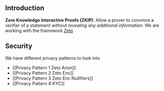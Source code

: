 ## Introduction

**Zero Knowledge Interactive Proofs (ZKIP)**: Allow a prover to convince a verifier of a statement *without revealing any additional information*.
We are working with the framework [Zeto](https://hyperledger-labs.github.io/zeto/latest/)
## Security 
We have different privacy patterns to look into
- [[Privacy Pattern 1 Zeto Anon]]
- [[Privacy Pattern 2 Zeto Enc]]
- [[Privacy Pattern 3 Zeto Enc Nullifiers]]
- [[Privacy Pattern 4 KYC]]